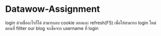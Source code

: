 # Datawow-Assignment

login ด้วยชื่ออะไรก็ได้
สามารถลบ cookie ออกและ refresh(F5) เพื่อให้สามารถ login ใหม่
ตอนที่ fillter our blog จะเช็คจาก username ที่ login
